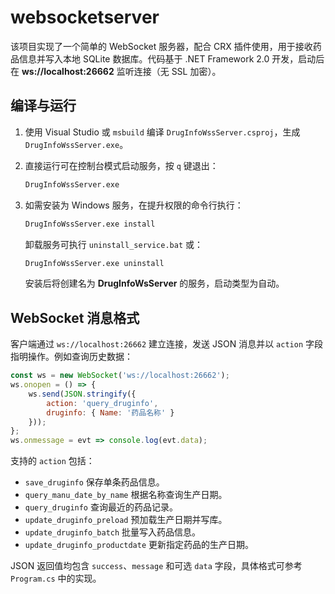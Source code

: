 # websocketserver

该项目实现了一个简单的 WebSocket 服务器，配合 CRX 插件使用，用于接收药品信息并写入本地 SQLite 数据库。代码基于 .NET Framework 2.0 开发，启动后在 **ws://localhost:26662** 监听连接（无 SSL 加密）。

## 编译与运行

1. 使用 Visual Studio 或 `msbuild` 编译 `DrugInfoWssServer.csproj`，生成 `DrugInfoWssServer.exe`。
2. 直接运行可在控制台模式启动服务，按 `q` 键退出：

   ```cmd
   DrugInfoWssServer.exe
   ```
3. 如需安装为 Windows 服务，在提升权限的命令行执行：

   ```cmd
   DrugInfoWssServer.exe install
   ```
   卸载服务可执行 `uninstall_service.bat` 或：
   ```cmd
   DrugInfoWssServer.exe uninstall
   ```
   安装后将创建名为 **DrugInfoWsServer** 的服务，启动类型为自动。

## WebSocket 消息格式

客户端通过 `ws://localhost:26662` 建立连接，发送 JSON 消息并以 `action` 字段指明操作。例如查询历史数据：

```javascript
const ws = new WebSocket('ws://localhost:26662');
ws.onopen = () => {
    ws.send(JSON.stringify({
        action: 'query_druginfo',
        druginfo: { Name: '药品名称' }
    }));
};
ws.onmessage = evt => console.log(evt.data);
```

支持的 `action` 包括：

- `save_druginfo` 保存单条药品信息。
- `query_manu_date_by_name` 根据名称查询生产日期。
- `query_druginfo` 查询最近的药品记录。
- `update_druginfo_preload` 预加载生产日期并写库。
- `update_druginfo_batch` 批量写入药品信息。
- `update_druginfo_productdate` 更新指定药品的生产日期。

JSON 返回值均包含 `success`、`message` 和可选 `data` 字段，具体格式可参考 `Program.cs` 中的实现。

